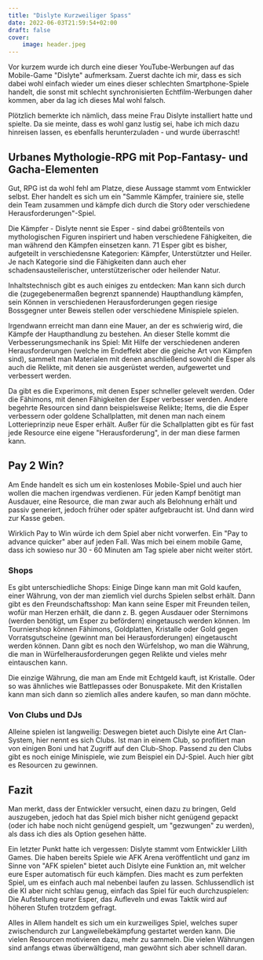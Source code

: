 ```yaml
---
title: "Dislyte Kurzweiliger Spass"
date: 2022-06-03T21:59:54+02:00
draft: false
cover:
    image: header.jpeg
---
```


Vor kurzem wurde ich durch eine dieser YouTube-Werbungen auf das Mobile-Game "Dislyte" aufmerksam. Zuerst dachte ich mir, dass es sich dabei wohl einfach wieder um eines dieser schlechten Smartphone-Spiele handelt, die sonst mit schlecht synchronisierten Echtfilm-Werbungen daher kommen, aber da lag ich dieses Mal wohl falsch.

Plötzlich bemerkte ich nämlich, dass meine Frau Dislyte installiert hatte und spielte. Da sie meinte, dass es wohl ganz lustig sei, habe ich mich dazu hinreisen lassen, es ebenfalls herunterzuladen - und wurde überrascht!

## Urbanes Mythologie-RPG mit Pop-Fantasy- und Gacha-Elementen

Gut, RPG ist da wohl fehl am Platze, diese Aussage stammt vom Entwickler selbst. Eher handelt es sich um ein "Sammle Kämpfer, trainiere sie, stelle dein Team zusammen und kämpfe dich durch die Story oder verschiedene Herausforderungen"-Spiel.

Die Kämpfer - Dislyte nennt sie Esper - sind dabei größtenteils von mythologischen Figuren inspiriert und haben verschiedene Fähigkeiten, die man während den Kämpfen einsetzen kann. 71 Esper gibt es bisher, aufgeteilt in verschiedensne Kategorien: Kämpfer, Unterstützter und Heiler. Je nach Kategorie sind die Fähigkeiten dann auch eher schadensausteilerischer, unterstützerischer oder heilender Natur.

Inhaltstechnisch gibt es auch einiges zu entdecken: Man kann sich durch die (zugegebenermaßen begrenzt spannende) Haupthandlung kämpfen, sein Können in verschiedenen Herausforderungen gegen riesige Bossgegner unter Beweis stellen oder verschiedene Minispiele spielen.

Irgendwann erreicht man dann eine Mauer, an der es schwierig wird, die Kämpfe der Haupthandlung zu bestehen. An dieser Stelle kommt die Verbesserungsmechanik ins Spiel: Mit Hilfe der verschiedenen anderen Herausforderungen (welche im Endeffekt aber die gleiche Art von Kämpfen sind), sammelt man Materialen mit denen anschließend sowohl die Esper als auch die Relikte, mit denen sie ausgerüstet werden, aufgewertet und verbessert werden.

Da gibt es die Experimons, mit denen Esper schneller gelevelt werden. Oder die Fähimons, mit denen Fähigkeiten der Esper verbesser werden. Andere begehrte Resourcen sind dann beispielsweise Relikte; Items, die die Esper verbessern oder goldene Schallplatten, mit denen man nach einem Lotterieprinzip neue Esper erhält. Außer für die Schallplatten gibt es für fast jede Resource eine eigene "Herausforderung", in der man diese farmen kann.

## Pay 2 Win?

Am Ende handelt es sich um ein kostenloses Mobile-Spiel und auch hier wollen die machen irgendwas verdienen. Für jeden Kampf benötigt man Ausdauer, eine Resource, die man zwar auch als Belohnung erhält und passiv generiert, jedoch früher oder später aufgebraucht ist. Und dann wird zur Kasse geben.

Wirklich Pay to Win würde ich dem Spiel aber nicht vorwerfen. Ein "Pay to advance quicker" aber auf jeden Fall. Was mich bei einem mobile Game, dass ich sowieso nur 30 - 60 Minuten am Tag spiele aber nicht weiter stört.

### Shops
Es gibt unterschiedliche Shops: Einige Dinge kann man mit Gold kaufen, einer Währung, von der man ziemlich viel durchs Spielen selbst erhält. Dann gibt es den Freundschaftsshop: Man kann seine Esper mit Freunden teilen, wofür man Herzen erhält, die dann z. B. gegen Ausdauer oder Sternimons (werden benötigt, um Esper zu befördern) eingetausch werden können. Im Tourniershop können Fähimons, Goldplatten, Kristalle oder Gold gegen Vorratsgutscheine (gewinnt man bei Herausforderungen) eingetauscht werden können. Dann gibt es noch den Würfelshop, wo man die Währung, die man in Würfelherausforderungen gegen Relikte und vieles mehr eintauschen kann.

Die einzige Währung, die man am Ende mit Echtgeld kauft, ist Kristalle. Oder so was ähnliches wie Battlepasses oder Bonuspakete. Mit den Kristallen kann man sich dann so ziemlich alles andere kaufen, so man dann möchte.

### Von Clubs und DJs

Alleine spielen ist langweilig: Deswegen bietet auch Dislyte eine Art Clan-System, hier nennt es sich Clubs. Ist man in einem Club, so profitiert man von einigen Boni und hat Zugriff auf den Club-Shop. Passend zu den Clubs gibt es noch einige Minispiele, wie zum Beispiel ein DJ-Spiel. Auch hier gibt es Resourcen zu gewinnen.

## Fazit

Man merkt, dass der Entwickler versucht, einen dazu zu bringen, Geld auszugeben, jedoch hat das Spiel mich bisher nicht genügend gepackt (oder ich habe noch nicht genügend gespielt, um "gezwungen" zu werden), als dass ich dies als Option gesehen hätte.

Ein letzter Punkt hatte ich vergessen: Dislyte stammt vom Entwickler Lilith Games. Die haben bereits Spiele wie AFK Arena veröffentlicht und ganz im Sinne von "AFK spielen" bietet auch Dislyte eine Funktion an, mit welcher eure Esper automatisch für euch kämpfen. Dies macht es zum perfekten Spiel, um es einfach auch mal nebenbei laufen zu lassen. Schlussendlich ist die KI aber nicht schlau genug, einfach das Spiel für euch durchzuspielen: Die Aufstellung eurer Esper, das Aufleveln und ewas Taktik wird auf höheren Stufen trotzdem gefragt.

Alles in Allem handelt es sich um ein kurzweiliges Spiel, welches super zwischendurch zur Langweilebekämpfung gestartet werden kann. Die vielen Resourcen motivieren dazu, mehr zu sammeln. Die vielen Währungen sind anfangs etwas überwältigend, man gewöhnt sich aber schnell daran.